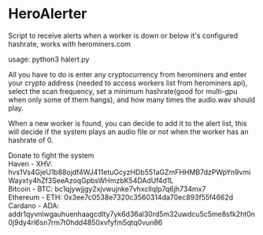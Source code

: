 # HeroAlerter
Script to receive alerts when a worker is down or below it's configured hashrate, works with herominers.com

usage:
python3 halert.py


All you have to do is enter any cryptocurrency from herominers and enter your crypto address (needed to access workers list from herominers api), select the scan frequency, set a minimum hashrate(good for multi-gpu when only some of them hangs), and how many times the audio.wav should play.

When a new worker is found, you can decide to add it to the alert list, this will decide if the system plays an audio file or not when the worker has an hashrate of 0.

Donate to fight the system</br>Haven - XHV: hvs1Vs4GjeU1b88ojdf4WJ411etuGcyzHDb551aGZmFHHMB7dzPWpYn9vmiWayxty4hZf3SeeAzoqGpbsWHmzbK54DAdUf4d1L</br>
Bitcoin - BTC: bc1qjywjjgy2xjvwujnke7vhxcllqlp7q6jh734mx7</br>
Ethereum - ETH: 0x3ee7c0538e7320c3560314da70ec893f55f4662d</br>
Cardano - ADA: addr1qyvnlwgauhuenhaagcdlty7yk6d36al30rd5m32uwdcu5c5me8sfk2ht0n0j9dy4rl6sn7rm7t0hdd4850xvfyfm5qtq0vun86
